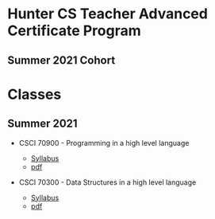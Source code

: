 # Hunter CS Teacher Advanced Certificate Program
## Summer 2021 Cohort

# Classes

## Summer 2021

- CSCI 70900 - Programming in a high level language
  - [Syllabus](programming.md)
  - [pdf](programming.pdf)
  
- CSCI 70300 - Data Structures in a high level language
  - [Syllabus](data-structures.md)
  - [pdf](data-structures.pdf)

